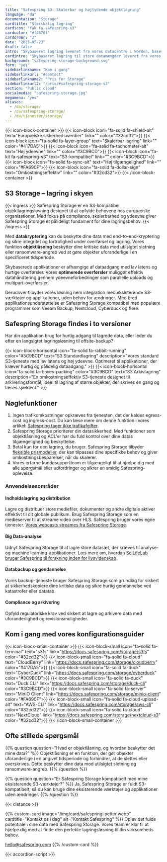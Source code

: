 ```yaml
---
title: "Safespring S3: Skalerbar og højtydende objektlagring"
language: "da"
documentation: "Storage"
cardtitle: "Storskalig lagring"
cardicon: "fak fa-safespring-s3"
cardcolor: "#f4670f"
cardorder: "2"
date: "2025-05-23"
draft: false
intro: "Skybaseret lagring leveret fra vores datacentre i Norden, baseret på den markedsledende lagringsteknologi Ceph."
cardintro: "Skybaseret lagring til store datamængder leveret fra vores egne datacentre"
background: "safespring-storage-background.svg"
form: "yes"
sidebarlinkname: "Kom i gang"
sidebarlinkurl: "#contact"
sidebarlinkname2: "Pris for Storage"
sidebarlinkurl2: "/pris/#safespring-storage-s3"
section: "Public cloud"
socialmedia: "safespring-storage.jpg"
megamenu: "yes"
aliases:
  - /da/storage/
  - /da/safespring-storage/
  - /da/tjenester/storage/
---
```


{{< icon-block-container >}}
{{< icon-block icon="fa-solid fa-shield-alt" text="Europæiske sikkerheds­værdier" link="" color="#32cd32">}}
{{< icon-block icon="fa-solid fa-layer-group" text="Skalerbar lagring" link="" color="#417DA5">}}
{{< icon-block icon="fa-solid fa-tachometer-alt" text="Høj ydeevne" link="" color="#3C9BCD">}}
{{< icon-block icon="fa-kit fa-safespring-s3" text="S3-kompatibel" link="" color="#3C9BCD">}}
{{< icon-block icon="fa-solid fa-sync-alt" text="Høj tilgængelighed" link="" color="#FA690F">}}
{{< icon-block icon="fa-solid fa-dollar-sign" text="Omkostnings­effektiv" link="" color="#32cd32">}}
{{< /icon-block-container >}}

## S3 Storage – lagring i skyen

{{< ingress >}}
Safespring Storage er en S3-kompatibel objektlagringsløsning designet til at opfylde behovene hos europæiske organisationer. Med fokus på compliance, skalerbarhed og ydeevne giver Safespring Storage et pålideligt fundament for dine lagringsbehov.
{{< /ingress >}}

Med **datakryptering** kan du beskytte dine data med end-to-end-kryptering og sikre integritet og fortrolighed under overførsel og lagring. Vores funktion **objektlåsning** beskytter dine kritiske data mod utilsigtet sletning eller ransomware-angreb ved at gøre objekter uforanderlige i en specificeret tidsperiode.

Skybaserede applikationer er afhængige af dataadgang med lav latens og hurtige overførsler. Vores **optimerede overførsler** muliggør effektiv datahåndtering gennem ydeevneforbedringer som parallelle uploads og multipart-overførsler.

Derudover tilbyder vores løsning nem integration med eksisterende S3-værktøjer og applikationer, uden behov for ændringer. Med bred applikationsunderstøttelse er Safespring Storage kompatibel med populære programmer som Veeam Backup, Nextcloud, Cyberduck og flere.

## Safespring Storage findes i to versioner

Har din applikation brug for hurtig adgang til lagrede data, eller leder du efter en langsigtet lagringsløsning til offsite-backup?

{{< icon-block-horisontal icon="fa-solid fa-rabbit-running" color="#3C9BCD" text="S3 Standardlagring" description="Vores standard S3-tjeneste med lav latens og høj ydeevne. Optimeret til applikationer, der kræver hurtig og pålidelig dataadgang." >}}
{{< icon-block-horisontal icon="fa-solid fa-boxes-packing" color="#3C9BCD" text="S3 Arkivlagring" description="En omkostningseffektiv S3-tjeneste designet til arkiveringsformål, ideel til lagring af større objekter, der skrives én gang og læses sjældent." >}}

## Nøglefunktioner

1. Ingen trafikomkostninger opkræves fra tjenesten, det der kaldes egress-cost og ingress-cost. Du kan læse mere om denne funktion i vores artikel: [Safespring tager ikke trafikafgifter](/blogg/2023/2023-03-egress-cost/).
1. Safespring Storage prioriterer din datasikkerhed. Med funktioner som objektlåsning og ACL'er har du fuld kontrol over dine datas tilgængelighed og beskyttelse.
1. Betal kun for den lagring, du bruger. Safespring Storage tilbyder [fleksible prismodeller](/pris/#safespring-storage-s3), der kan tilpasses dine specifikke behov og giver omkostningsbesparelser, når du skalerer.
1. Vores erfarne kundesupportteam er tilgængeligt til at hjælpe dig med alle spørgsmål eller udfordringer og sikrer en smidig Safespring-oplevelse.

### Anvendelsesområder

#### Indholdslagring og distribution

Lagre og distribuer store mediefiler, dokumenter og andre digitale aktiver effektivt til dit globale publikum. Brug Safespring Storage som en medieserver til at streame video over HLS. Safespring bruger vores egne tjenester. [Vores webcasts streames fra Safespring Storage](/webinar/).

#### Big Data-analyse

Udnyt Safespring Storage til at lagre store datasæt, der kræves til analyse- og machine learning-applikationer. Læs mere om, hvordan [SciLifeLab bruger Safespring til forskning inden for livsvidenskab](/services/case/scilifelab/).

#### Databackup og gendannelse

Vores backup-tjeneste bruger Safespring Storage som grundlag for sikkert at sikkerhedskopiere dine kritiske data og sikre hurtig gendannelse ved katastrofer eller datatab.

#### Compliance og arkivering

Opfyld regulatoriske krav ved sikkert at lagre og arkivere data med uforanderlighed og revisionsmuligheder.

## Kom i gang med vores konfigurationsguider

{{< icon-block-small-container >}}
{{< icon-block-small icon="fa-solid fa-terminal" text="s3fs" link="https://docs.safespring.com/storage/s3fs" color="#32cd32">}}
{{< icon-block-small icon="fa-solid fa-cloud" text="CloudBerry" link="https://docs.safespring.com/storage/cloudberry" color="#417DA5">}}
{{< icon-block-small icon="fa-solid fa-duck" text="CyberDuck" link="https://docs.safespring.com/storage/cyberduck" color="#3C9BCD">}}
{{< icon-block-small icon="fa-solid fa-duck" text="Duck CLI" link="https://docs.safespring.com/storage/duck-cli" color="#3C9BCD">}}
{{< icon-block-small icon="fa-solid fa-server" text="MinIO Client" link="https://docs.safespring.com/storage/minio-client" color="#FA690F">}}
{{< icon-block-small icon="fa-solid fa-cloud-upload-alt" text="AWS-CLI" link="https://docs.safespring.com/storage/aws-cli" color="#32cd32">}}
{{< icon-block-small icon="fa-solid fa-cloud" text="NextCloud" link="https://docs.safespring.com/storage/nextcloud-s3" color="#32cd32">}}
{{< /icon-block-small-container >}}

## Ofte stillede spørgsmål

{{% question question="Hvad er objektlåsning, og hvordan beskytter det mine data?" %}}
Objektlåsning er en funktion, der gør objekter uforanderlige i en angivet tidsperiode og forhindrer, at de slettes eller overskrives. Dette beskytter dine data mod utilsigtet sletning og ransomware-angreb.
{{% /question %}}

{{% question question="Er Safespring Storage kompatibelt med mine eksisterende S3-værktøjer?" %}}
Ja, Safespring Storage er fuldt S3-kompatibelt, så du kan bruge dine eksisterende værktøjer og applikationer uden ændringer.
{{% /question %}}

{{< distance >}}

{{% custom-card image="/img/card/safespring-petter.webp" cardtitle="Kontakt os i dag" alt="Kontakt Safespring" %}}
Oplev det fulde potentiale i dine data med Safespring Storage. Vores team er klar til at hjælpe dig med at finde den perfekte lagringsløsning til din virksomheds behov.

[hello@safespring.com](mailto:hello@safespring.com)
{{% /custom-card %}}

{{< accordion-script >}}
